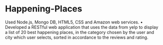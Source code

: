 # Happening-Places
Used Node.js, Mongo DB, HTML5, CSS and Amazon web services.
•	Developed a RESTful web application that uses the data from yelp to display a list of 20 best happening places, in the category chosen by the user and city which user selects, sorted in accordance to the reviews and rating.
